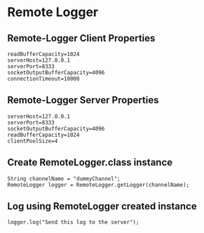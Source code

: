 Remote Logger
==============

## Remote-Logger Client Properties
    readBufferCapacity=1024
    serverHost=127.0.0.1
    serverPort=8333
    socketOutputBufferCapacity=4096
    connectionTimeout=10000
  
  
## Remote-Logger Server Properties
    serverHost=127.0.0.1
    serverPort=8333
    socketOutputBufferCapacity=4096
    readBufferCapacity=1024
    clientPoolSize=4
  
 
## Create RemoteLogger.class instance
    String channelName = "dummyChannel";
    RemoteLogger logger = RemoteLogger.getLogger(channelName);

## Log using RemoteLogger created instance
    logger.log("Send this log to the server");
